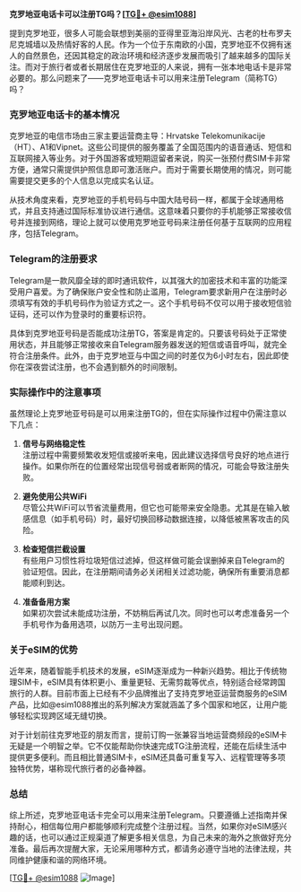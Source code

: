 **克罗地亚电话卡可以注册TG吗？[[TG💪+ @esim1088](https://t.me/s/esim1088)]**

提到克罗地亚，很多人可能会联想到美丽的亚得里亚海沿岸风光、古老的杜布罗夫尼克城墙以及热情好客的人民。作为一个位于东南欧的小国，克罗地亚不仅拥有迷人的自然景色，还因其稳定的政治环境和经济逐步发展而吸引了越来越多的国际关注。而对于旅行者或者长期居住在克罗地亚的人来说，拥有一张本地电话卡是非常必要的。那么问题来了——克罗地亚电话卡可以用来注册Telegram（简称TG）吗？

### 克罗地亚电话卡的基本情况

克罗地亚的电信市场由三家主要运营商主导：Hrvatske Telekomunikacije（HT）、A1和Vipnet。这些公司提供的服务覆盖了全国范围内的语音通话、短信和互联网接入等业务。对于外国游客或短期逗留者来说，购买一张预付费SIM卡非常方便，通常只需提供护照信息即可激活账户。而对于需要长期使用的情况，则可能需要提交更多的个人信息以完成实名认证。

从技术角度来看，克罗地亚的手机号码与中国大陆号码一样，都属于全球通用格式，并且支持通过国际标准协议进行通信。这意味着只要你的手机能够正常接收信号并连接到网络，理论上就可以使用克罗地亚号码来注册任何基于互联网的应用程序，包括Telegram。

### Telegram的注册要求

Telegram是一款风靡全球的即时通讯软件，以其强大的加密技术和丰富的功能深受用户喜爱。为了确保账户安全性和防止滥用，Telegram要求新用户在注册时必须填写有效的手机号码作为验证方式之一。这个手机号码不仅可以用于接收短信验证码，还可以作为登录时的重要标识符。

具体到克罗地亚号码是否能成功注册TG，答案是肯定的。只要该号码处于正常使用状态，并且能够正常接收来自Telegram服务器发送的短信或语音呼叫，就完全符合注册条件。此外，由于克罗地亚与中国之间的时差仅为6小时左右，因此即使你在深夜尝试注册，也不会遇到额外的时间限制。

### 实际操作中的注意事项

虽然理论上克罗地亚号码是可以用来注册TG的，但在实际操作过程中仍需注意以下几点：

1. **信号与网络稳定性**  
   注册过程中需要频繁收发短信或接听来电，因此建议选择信号良好的地点进行操作。如果你所在的位置经常出现信号弱或者断网的情况，可能会导致注册失败。

2. **避免使用公共WiFi**  
   尽管公共WiFi可以节省流量费用，但它也可能带来安全隐患。尤其是在输入敏感信息（如手机号码）时，最好切换回移动数据连接，以降低被黑客攻击的风险。

3. **检查短信拦截设置**  
   有些用户习惯性将垃圾短信过滤掉，但这样做可能会误删掉来自Telegram的验证短信。因此，在注册期间请务必关闭相关过滤功能，确保所有重要消息都能顺利到达。

4. **准备备用方案**  
   如果初次尝试未能成功注册，不妨稍后再试几次。同时也可以考虑准备另一个手机号作为备用选项，以防万一主号出现问题。

### 关于eSIM的优势

近年来，随着智能手机技术的发展，eSIM逐渐成为一种新兴趋势。相比于传统物理SIM卡，eSIM具有体积更小、重量更轻、无需剪裁等优点，特别适合经常跨国旅行的人群。目前市面上已经有不少品牌推出了支持克罗地亚运营商服务的eSIM产品，比如@esim1088推出的系列解决方案就涵盖了多个国家和地区，让用户能够轻松实现跨区域无缝切换。

对于计划前往克罗地亚的朋友而言，提前订购一张兼容当地运营商频段的eSIM卡无疑是一个明智之举。它不仅能帮助你快速完成TG注册流程，还能在后续生活中提供更多便利。而且相比普通SIM卡，eSIM还具备可重复写入、远程管理等多项独特优势，堪称现代旅行者的必备神器。

### 总结

综上所述，克罗地亚电话卡完全可以用来注册Telegram。只要遵循上述指南并保持耐心，相信每位用户都能够顺利完成整个注册过程。当然，如果你对eSIM感兴趣的话，也可以通过正规渠道了解更多相关信息，为自己未来的海外之旅做好充分准备。最后再次提醒大家，无论采用哪种方式，都请务必遵守当地的法律法规，共同维护健康和谐的网络环境。

[[TG💪+ @esim1088](https://t.me/s/esim1088) ![Image](https://i.postimg.cc/4NQfJmqS/Snipaste-2025-05-13-00-14-12.png)]